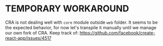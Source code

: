 # TEMPORARY WORKAROUND
CRA is not dealing well with `core` module outside `web` folder.
It seems to be the expected behavior, for now let's transpile it manually 
until we manage our own fork of CRA.
Keep track of: https://github.com/facebook/create-react-app/issues/4517
